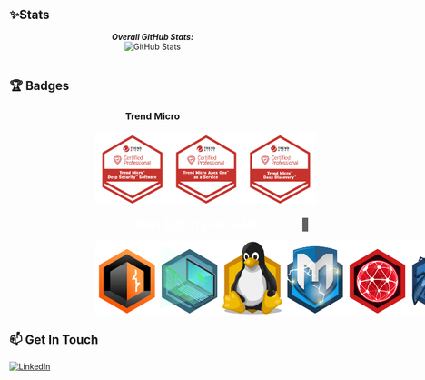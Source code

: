 
<h2>✨Stats</h2>

<div> 
  <p align="center">
  <b><em>Overall GitHub Stats:</em></b> <br/>
    <img src="https://github-readme-streak-stats.herokuapp.com/?user=kahila&theme=merko" alt="GitHub Stats" /> <br/><br/>
  </p>
</div>




<!-- <h2>💻 I'm Currently Learning</h2> -->

<!--
**Kahila/Kahila** is a ✨ _special_ ✨ repository because its `README.md` (this file) appears on your GitHub profile.

Here are some ideas to get you started:

- 🔭 I’m currently working on ...
- 🌱 I’m currently learning ...
- 👯 I’m looking to collaborate on ...
- 🤔 I’m looking for help with ...
- 💬 Ask me about ...
- 📫 How to reach me: ...
- 😄 Pronouns: ...
- ⚡ Fun fact: ...
-->

<h2>🏆 Badges</h2>

<div style="display: block;
  margin-left: auto;
  margin-right: auto;
  width: 40%;">
  <h3 align="center">Trend Micro</h3>
  <p align="center" style="display: flex;">
    <img src="https://github.com/Kahila/Kahila/blob/main/badges/trendMicro/Deep%20Security%20Certified%20Professional%20Badge.png" alt="TM" style="width:130px;height:130px;" /> 
    <img src="https://github.com/Kahila/Kahila/blob/main/badges/trendMicro/BA01_Professional_Badges_210210US-03.png" alt="TM" style="width:130px;height:130px;" /> 
    <img src="https://github.com/Kahila/Kahila/blob/main/badges/trendMicro/Deep%20Discovery%20Certified%20Professional%20Badge.png" alt="TM" style="width:130px;height:130px;" /> 
  </p>
</div>

<style>
 .text { 
  position: relative;
  display: inline-block;
  font-family: Monaco, Arial, Helvetica, sans-serif;
  line-height: 24px;
  font-size: 24px;
  color: white;
  min-width: 360px;
}

.text::after {
  content: "";
  position: absolute;
  top: 0;
  right: -15px;
  /* Remove display: inline-block if not required to be on the same line as text etc */
  display: inline-block;
  background-color: #606060;
  vertical-align: top;
  width: 10px;
  /* Set height to the line height of .text */
  height: 24px;
  /* 
  Animation paramaters:
  blink = animation-name, 
  1s = animation-duration, 
  step-end = animation-timing-function,
  infinite = animation-iteration-count
  */
  -webkit-animation: blink 1s step-end infinite;
  animation: blink 1s step-end infinite;
}

@-webkit-keyframes blink {
  0% { opacity: 1.0; }
  50% { opacity: 0.0; }
  100% { opacity: 1.0; }
}

@keyframes blink {
  0% { opacity: 1.0; }
  50% { opacity: 0.0; }
  100% { opacity: 1.0; }
}
</style>

<div style="display: block;
  margin-left: auto;
  margin-right: auto;
  width: 40%;">
  <h3 align="center"><div class="text">Kah!la$ TryHackMe</div></h3>
  <p align="center" style="display: flex;">
    <img src="https://github.com/Kahila/Kahila/blob/main/badges/tryHackMe/burpsuite.svg" alt="burpsuite" style="width:130px;height:130px;" />
    <img src="https://github.com/Kahila/Kahila/blob/main/badges/tryHackMe/howthewebworks.svg" alt="TM" style="width:130px;height:130px;" />
    <img src="https://github.com/Kahila/Kahila/blob/main/badges/tryHackMe/linux.svg" alt="TM" style="width:130px;height:130px;" />
    <img src="https://github.com/Kahila/Kahila/blob/main/badges/tryHackMe/metasploit.svg" alt="TM" style="width:130px;height:130px;" />
    <img src="https://github.com/Kahila/Kahila/blob/main/badges/tryHackMe/networkfundamentals.svg" alt="TM" style="width:130px;height:130px;" />
    <img src="https://github.com/Kahila/Kahila/blob/main/badges/tryHackMe/owasptop10.svg" alt="TM" style="width:130px;height:130px;" />
    <img src="https://github.com/Kahila/Kahila/blob/main/badges/tryHackMe/streak30.svg" alt="TM" style="width:130px;height:130px;" />
    <img src="https://github.com/Kahila/Kahila/blob/main/badges/tryHackMe/streak7.svg" alt="TM" style="width:130px;height:130px;" />
    <img src="https://github.com/Kahila/Kahila/blob/main/badges/tryHackMe/throwback.svg" alt="TM" style="width:130px;height:130px;" />
  </p>
</div>

<h2>📫 Get In Touch</h2>

<a href="https://www.linkedin.com/in/adonis-kahila-9b2a3b180/">![LinkedIn](https://img.shields.io/badge/LinkedIn-0077B5?style=for-the-badge&logo=linkedin&logoColor=white)</a>

